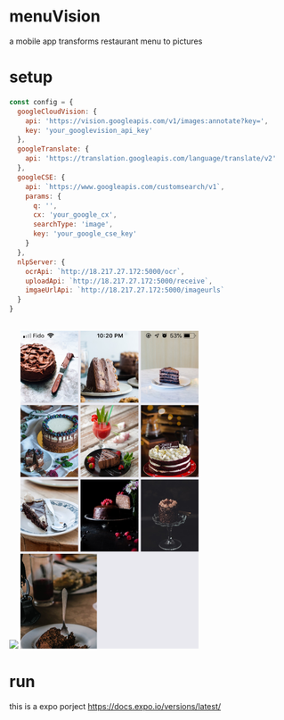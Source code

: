 # menuVision
a mobile app transforms restaurant menu to pictures

# setup
```javascript
const config = {
  googleCloudVision: {
    api: 'https://vision.googleapis.com/v1/images:annotate?key=',
    key: 'your_googlevision_api_key'
  },
  googleTranslate: {
    api: 'https://translation.googleapis.com/language/translate/v2'
  },
  googleCSE: {
    api: `https://www.googleapis.com/customsearch/v1`,
    params: {
      q: '',
      cx: 'your_google_cx',
      searchType: 'image',
      key: 'your_google_cse_key'
    }
  },
  nlpServer: {
    ocrApi: `http://18.217.27.172:5000/ocr`,
    uploadApi: `http://18.217.27.172:5000/receive`,
    imgaeUrlApi: `http://18.217.27.172:5000/imageurls`
  }
}
```
<br/>
<img src="https://github.com/wills2133/menuVision/blob/master/readme/IMG_4113.JPG" width="320">
<img src="https://github.com/wills2133/menuVision/blob/master/readme/IMG_4114.JPG" width="320">
<br/>

# run

this is a expo porject
https://docs.expo.io/versions/latest/
